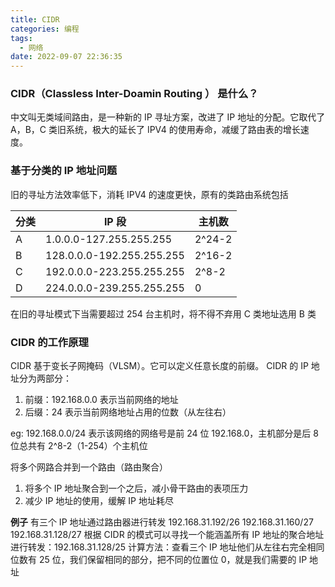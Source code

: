 ```yaml
---
title: CIDR
categories: 编程
tags:
  - 网络
date: 2022-09-07 22:36:35
---
```


### CIDR（Classless Inter-Doamin Routing ） 是什么？

中文叫无类域间路由，是一种新的 IP 寻址方案，改进了 IP 地址的分配。它取代了 A，B，C 类旧系统，极大的延长了 IPV4 的使用寿命，减缓了路由表的增长速度。

### 基于分类的 IP 地址问题

旧的寻址方法效率低下，消耗 IPV4 的速度更快，原有的类路由系统包括

| 分类 | IP 段                     | 主机数 |
| ---- | ------------------------- | ------ |
| A    | 1.0.0.0-127.255.255.255   | 2^24-2 |
| B    | 128.0.0.0-192.255.255.255 | 2^16-2 |
| C    | 192.0.0.0-223.255.255.255 | 2^8-2  |
| D    | 224.0.0.0-239.255.255.255 | 0      |

在旧的寻址模式下当需要超过 254 台主机时，将不得不弃用 C 类地址选用 B 类

### CIDR 的工作原理

CIDR 基于变长子网掩码（VLSM）。它可以定义任意长度的前缀。
CIDR 的 IP 地址分为两部分：

1. 前缀：192.168.0.0 表示当前网络的地址
2. 后缀：24 表示当前网络地址占用的位数（从左往右）

eg: 192.168.0.0/24
表示该网络的网络号是前 24 位 192.168.0，主机部分是后 8 位总共有 2^8-2（1-254）个主机位

将多个网路合并到一个路由（路由聚合）

1. 将多个 IP 地址聚合到一个之后，减小骨干路由的表项压力
2. 减少 IP 地址的使用，缓解 IP 地址耗尽

**例子**
有三个 IP 地址通过路由器进行转发
192.168.31.192/26
192.168.31.160/27
192.168.31.128/27
根据 CIDR 的模式可以寻找一个能涵盖所有 IP 地址的聚合地址进行转发：192.168.31.128/25
计算方法：查看三个 IP 地址他们从左往右完全相同位数有 25 位，我们保留相同的部分，把不同的位置位 0，就是我们需要的 IP 地址
